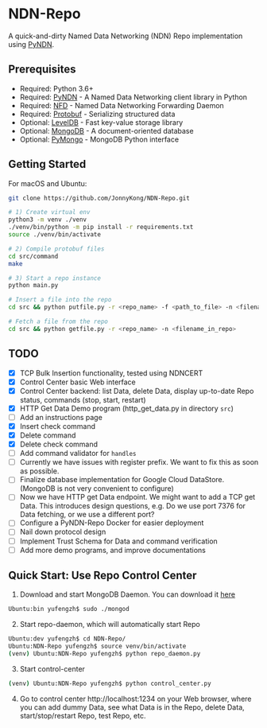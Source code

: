 # NDN-Repo

A quick-and-dirty Named Data Networking (NDN) Repo implementation using [PyNDN](https://github.com/named-data/PyNDN2).

## Prerequisites

* Required: Python 3.6+
* Required: [PyNDN](https://github.com/named-data/PyNDN2) - A Named Data Networking client library in Python
* Required: [NFD](https://github.com/named-data/NFD) - Named Data Networking Forwarding Daemon
* Required: [Protobuf](https://developers.google.com/protocol-buffers/) - Serializing structured data
* Optional: [LevelDB](https://github.com/google/leveldb) - Fast key-value storage library
* Optional: [MongoDB](https://www.mongodb.com) - A document-oriented database
* Optional: [PyMongo](https://api.mongodb.com/python/current/) - MongoDB Python interface

## Getting Started

For macOS and Ubuntu:

```bash
git clone https://github.com/JonnyKong/NDN-Repo.git

# 1) Create virtual env
python3 -m venv ./venv
./venv/bin/python -m pip install -r requirements.txt
source ./venv/bin/activate

# 2) Compile protobuf files
cd src/command
make

# 3) Start a repo instance
python main.py

# Insert a file into the repo
cd src && python putfile.py -r <repo_name> -f <path_to_file> -n <filename_in_repo>

# Fetch a file from the repo
cd src && python getfile.py -r <repo_name> -n <filename_in_repo>
```

## TODO

- [x] TCP Bulk Insertion functionality, tested using NDNCERT
- [x] Control Center basic Web interface
- [x] Control Center backend: list Data, delete Data, display up-to-date Repo status, commands (stop, start, restart)
- [x] HTTP Get Data Demo program (http_get_data.py in directory `src`)
- [ ] Add an instructions page
- [x] Insert check command
- [x] Delete command
- [x] Delete check command
- [ ] Add command validator for `handles`
- [ ] Currently we have issues with register prefix. We want to fix this as soon as possible.
- [ ] Finalize database implementation for Google Cloud DataStore. (MongoDB is not very convenient to configure)
- [ ] Now we have HTTP get Data endpoint. We might want to add a TCP get Data. This introduces design questions, e.g. Do we use port 7376 for Data fetching, or we use a different port?
- [ ] Configure a PyNDN-Repo Docker for easier deployment
- [ ] Nail down protocol design
- [ ] Implement Trust Schema for Data and command verification
- [ ] Add more demo programs, and improve documentations

## Quick Start: Use Repo Control Center

1. Download and start MongoDB Daemon. You can download it [here](https://www.mongodb.com/download-center/community)

```bash
Ubuntu:bin yufengzh$ sudo ./mongod
```

2. Start repo-daemon, which will automatically start Repo

```bash
Ubuntu:dev yufengzh$ cd NDN-Repo/
Ubuntu:NDN-Repo yufengzh$ source venv/bin/activate
(venv) Ubuntu:NDN-Repo yufengzh$ python repo_daemon.py

```

3. Start control-center

```bash
(venv) Ubuntu:NDN-Repo yufengzh$ python control_center.py
```

4. Go to control center http://localhost:1234 on your Web browser, where you can add dummy Data, see what Data is in the Repo, delete Data, start/stop/restart Repo, test Repo, etc.

### 
